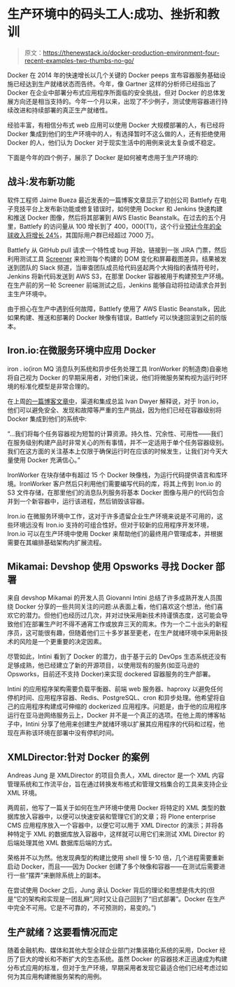 # 生产环境中的码头工人:成功、挫折和教训

> 原文：<https://thenewstack.io/docker-production-environment-four-recent-examples-two-thumbs-no-go/>

Docker 在 2014 年的快速增长以几个关键的 Docker peeps 宣布容器服务基础设施已经达到生产就绪状态而告终。今年，像 Gartner 这样的分析师已经指出了 Docker 在企业中部署分布式应用程序所面临的安全挑战，但对 Docker 的总体发展方向还是相当支持的。今年一个月以来，出现了不少例子，测试使用容器进行持续改进和持续部署的真正生产就绪性。

经验丰富，有相信分布式 web 应用可以使用 Docker 大规模部署的人，有已经将 Docker 集成到他们的生产环境中的人，有选择暂时不这么做的人，还有拒绝使用 Docker 的人，他们认为 Docker 对于现实生活中的用例来说太复杂或不稳定。

下面是今年的四个例子，展示了 Docker 是如何被考虑用于生产环境的:

## 战斗:发布新功能

软件工程师 Jaime Bueza 最近发表的一篇博客文章显示了初创公司 Battlefy 在电子竞技平台上发布新功能或修复错误时，如何使用 Docker 和 Jenkins 快速构建和推送 Docker 图像，然后将其部署到 AWS Elastic Beanstalk。在过去的五个月里，Battlefy 的访问量从 100 增长到了 400，000(T1)，这个行业[预计今年的全球收入将增长 24%](file:///Users/apple/Dropbox/epubs/SuperData%20Research%20eSports%20Brief.pdf)，其国际用户群已经超过 7000 万。

Battlefy 从 GitHub pull 请求一个特性或 bug 开始，链接到一张 JIRA 门票，然后利用测试工具 [Screener](https://screener.io/) 来检测每个构建的 DOM 变化和屏幕截图差异。结果被发送到团队的 Slack 频道，当审查团队成员给代码竖起两个大拇指的表情符号时，Jenkins 将新代码发送到 AWS S3，在那里 Docker 容器被用于构建预生产环境。在生产前的另一轮 Screener 前端测试之后，Jenkins 能够自动将拉动请求合并到主生产环境中。

由于担心在生产中遇到任何故障，Battlefy 使用了 AWS Elastic Beanstalk，因此如果构建、推送和部署的 Docker 映像有错误，Battlefy 可以快速回滚到之前的版本。

## Iron.io:在微服务环境中应用 Docker

iron . io(iron MQ 消息队列系统和异步任务处理工具 IronWorker 的制造商)自豪地将自己视为 Docker 的早期采用者，对他们来说，他们将微服务架构视为运行时环境的标准化模型是非常合理的。

在上周[的一篇博客文章中](https://blog.iron.io/2015/01/the-ephemeral-life-of-dockerized.html)，渠道和集成总监 Ivan Dwyer 解释说，对于 Iron.io，他们可以避免安全、发现和故障等严重的生产挑战，因为他们已经在容器级别将 Docker 集成到他们的系统中:

“…我们将每个任务容器视为短暂的计算资源。持久性、冗余性、可用性——我们在服务级别构建产品时非常关心的所有事情，并不一定适用于单个任务容器级别。我们在这方面的关注基本上仅限于确保运行时在应该的时候发生，让我们对今天大量使用 Docker 充满信心。”

IronWorker 在块存储中有超过 15 个 Docker 映像栈，为运行代码提供语言和库环境。IronWorker 客户然后只利用他们需要编写代码的库，将其上传到 Iron.io 的 S3 文件存储，在那里他们的消息队列服务将基本 Docker 图像与用户的代码包合并到一个新容器中，运行该进程，然后销毁该容器。

Iron.io 在微服务环境中工作，这对于许多遗留企业生产环境来说是不可用的，这些环境远没有 Iron.io 支持的可组合性好。但对于较新的应用程序开发环境，Iron.io 可以在生产环境中使用 Docker 来帮助他们的最终用户管理成本，并根据需要在其编排基础架构内扩展流程。

## Mikamai: Devshop 使用 Opsworks 寻找 Docker 部署

来自 devshop Mikamai 的开发人员 Giovanni Intini 总结了许多成熟开发人员围绕 Docker 分享的一些共同关注的问题:从表面上看，他们喜欢这个想法，他们喜欢它的潜力。但他们也经历过几次，并对过快采用新技术持谨慎态度，这可能会导致他们在部署生产时不得不通宵工作或放弃三天的周末。作为一个二十出头的新程序员，这可能很有趣，但随着他们三十多岁甚至更老，在生产就绪环境中采用新技术的风险是一个更重要的决定因素。

尽管如此，Intini 看到了 Docker 的潜力，由于基于云的 DevOps 生态系统还没有足够成熟，他已经建立了新的开源项目，以使用现有的服务(如亚马逊的 Opsworks，目前还不支持 Docker)来实现 dockered 容器服务的生产部署。

Intini 的应用程序架构需要负载平衡器、前端 web 服务器、haproxy 以避免任何停机时间、应用程序容器、Redis、PostgreSQL、cron 和异步处理。他希望将自己的应用程序构建成可伸缩的 dockerized 应用程序。问题是，由于他的应用程序运行在亚马逊网络服务云上，Docker 并不是一个真正的选项。在他上周的博客帖子中，Intini 分享了他用来创建生产就绪环境以扩展其应用程序的代码和过程，他现在声称该环境在部署中没有停机时间。

## XMLDirector:针对 Docker 的案例

Andreas Jung 是 XMLDirector 的项目负责人，XML director 是一个 XML 内容管理系统和工作流平台，旨在通过转换发布格式和管理文档集合的工具来支持企业 XML 环境。

两周前，他写了一篇关于如何在生产环境中使用 Docker 将特定的 XML 类型的数据库放入容器中，以便可以快速安装和管理它们的文章；将 Plone enterprise CMS 应用程序放入一个容器中，以便它可以用于 XML Director 的演示；并将各种特定于 XML 的数据库放入容器中，这样就可以用它们来测试 XML Director 的后端处理其他 XML 数据库后端的方式。

荣格并不以为然。他发现典型的构建比使用 shell 慢 5-10 倍，几个进程需要重新启动 Docker，而且——因为 Docker 创建了多个映像和容器——在测试后需要进行一些“摆弄”来删除系统上的副本。

在尝试使用 Docker 之后，Jung 承认 Docker 背后的理论和思想是伟大的(但是“它的架构和实现是一团乱麻”,同时又让自己回到了“旧式部署”。Docker 在生产中完全不可用。它是不可靠的，不可预测的，易变的。”)

## 生产就绪？这要看情况而定

随着金融机构、媒体和其他大型全球企业部门对集装箱化系统的采用，Docker 经历了巨大的增长和不断扩大的生态系统。虽然 Docker 的容器技术正迅速成为构建分布式应用的标准，但对于生产环境，早期采用者发现它最适合他们已经考虑过如何为其应用构建微服务架构的用例。

<svg xmlns:xlink="http://www.w3.org/1999/xlink" viewBox="0 0 68 31" version="1.1"><title>Group</title> <desc>Created with Sketch.</desc></svg>